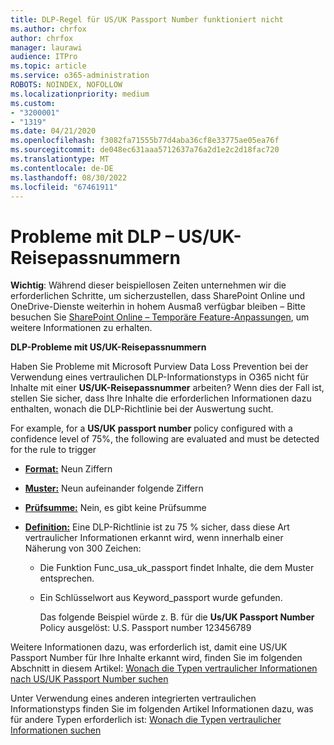 ```yaml
---
title: DLP-Regel für US/UK Passport Number funktioniert nicht
ms.author: chrfox
author: chrfox
manager: laurawi
audience: ITPro
ms.topic: article
ms.service: o365-administration
ROBOTS: NOINDEX, NOFOLLOW
ms.localizationpriority: medium
ms.custom:
- "3200001"
- "1319"
ms.date: 04/21/2020
ms.openlocfilehash: f3082fa71555b77d4aba36cf8e33775ae05ea76f
ms.sourcegitcommit: de048ec631aaa5712637a76a2d1e2c2d18fac720
ms.translationtype: MT
ms.contentlocale: de-DE
ms.lasthandoff: 08/30/2022
ms.locfileid: "67461911"
---
```

# <a name="problems-with-dlp---usuk-passport-numbers"></a>Probleme mit DLP – US/UK-Reisepassnummern

**Wichtig**: Während dieser beispiellosen Zeiten unternehmen wir die erforderlichen Schritte, um sicherzustellen, dass SharePoint Online und OneDrive-Dienste weiterhin in hohem Ausmaß verfügbar bleiben – Bitte besuchen Sie [SharePoint Online – Temporäre Feature-Anpassungen](https://aka.ms/ODSPAdjustments), um weitere Informationen zu erhalten.

**DLP-Probleme mit US/UK-Reisepassnummern**

Haben Sie Probleme mit Microsoft Purview Data Loss Prevention bei der Verwendung eines vertraulichen DLP-Informationstyps in O365 nicht für Inhalte mit einer **US/UK-Reisepassnummer** arbeiten? Wenn dies der Fall ist, stellen Sie sicher, dass Ihre Inhalte die erforderlichen Informationen dazu enthalten, wonach die DLP-Richtlinie bei der Auswertung sucht.
  
For example, for a **US/UK passport number** policy configured with a confidence level of 75%, the following are evaluated and must be detected for the rule to trigger
  
- **[Format:](https://docs.microsoft.com/microsoft-365/compliance/sensitive-information-type-entity-definitions#format-77)** Neun Ziffern

- **[Muster:](https://docs.microsoft.com/microsoft-365/compliance/sensitive-information-type-entity-definitions#pattern-77)** Neun aufeinander folgende Ziffern

- **[Prüfsumme:](https://docs.microsoft.com/microsoft-365/compliance/sensitive-information-type-entity-definitions#checksum-76)** Nein, es gibt keine Prüfsumme

- **[Definition:](https://docs.microsoft.com/microsoft-365/compliance/sensitive-information-type-entity-definitions#definition-77)** Eine DLP-Richtlinie ist zu 75 % sicher, dass diese Art vertraulicher Informationen erkannt wird, wenn innerhalb einer Näherung von 300 Zeichen:

  - Die Funktion Func_usa_uk_passport findet Inhalte, die dem Muster entsprechen.

  - Ein Schlüsselwort aus Keyword_passport wurde gefunden.

    Das folgende Beispiel würde z. B. für die **Us/UK Passport Number** Policy ausgelöst: U.S. Passport number 123456789

Weitere Informationen dazu, was erforderlich ist, damit eine US/UK Passport Number für Ihre Inhalte erkannt wird, finden Sie im folgenden Abschnitt in diesem Artikel: [Wonach die Typen vertraulicher Informationen nach US/UK Passport Number suchen](https://docs.microsoft.com/microsoft-365/compliance/sensitive-information-type-entity-definitions#us--uk-passport-number)
  
Unter Verwendung eines anderen integrierten vertraulichen Informationstyps finden Sie im folgenden Artikel Informationen dazu, was für andere Typen erforderlich ist: [Wonach die Typen vertraulicher Informationen suchen](https://docs.microsoft.com/microsoft-365/compliance/sensitive-information-type-entity-definitions)
  